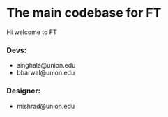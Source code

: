 # The main codebase for FT 

Hi welcome to FT

<h3>Devs:</h3> 
<ul>
<li> singhala@union.edu <l/i>
<li> bbarwal@union.edu </li>
</ul>

<h3>Designer:</h3> 
<ul>
<li> mishrad@union.edu </li>
</ul>
